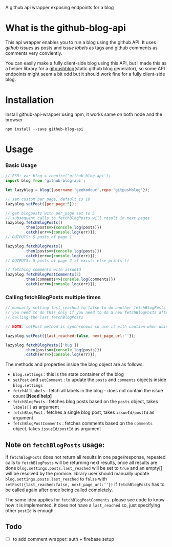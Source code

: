 A github api wrapper exposing endpoints for a blog

# What is the github-blog-api
This api wrapper enables you to run a blog using the github API.
It uses *github issues* as posts and *issue labels* as tags and github comments as comments
very conviently.

You can easily make a fully client-side blog using this API, but I made this
as a helper library for a [gitpushblog](https://github.com/geekodour/gitpushblog)(static github blog generator),
so some API endpoints might seem a bit odd but it should work fine for a fully client-side blog.

# Installation
Install github-api-wrapper using npm, it works same on both node and the browser
```
npm install --save github-blog-api
```

# Usage

### Basic Usage

```javascript
// ES5: var blog = require('github-blog-api');
import blog from 'github-blog-api';

let lazyblog = blog({username:'geekodour',repo:'gitpushblog'});

// set custom per_page, default is 10
lazyblog.setPost({per_page:5});

// get blogposts with per_page set to 5
// subsequent calls to fetchBlogPosts will result in next pages
lazyblog.fetchBlogPosts()
        .then(posts=>{console.log(posts)})
        .catch(err=>{console.log(err)});
// OUTPUTS: 5 posts of page 1

lazyblog.fetchBlogPosts()
        .then(posts=>{console.log(posts)})
        .catch(err=>{console.log(err)});
// OUTPUTS: 5 posts of page 2 if exists else prints []

// fetching comments with issueId
lazyblog.fetchBlogPostComments(2)
        .then(comments=>{console.log(comments)})
        .catch(err=>{console.log(err)});
```

### Calling fetchBlogPosts multiple times

```javascript
// manually setting last_reached to false to do another fetchBlogPosts call
// you need to do this only if you need to do a new fetchBlogPosts after or inbetween
// calling the last fetchBlogPosts

// NOTE: setPost method is synchronous so use it with caution when using with fetchBlogPosts

lazyblog.setPost({last_reached:false, next_page_url:''});

lazyblog.fetchBlogPosts(['bug'])
        .then(posts=>{console.log(posts)})
        .catch(err=>{console.log(err)});
```

The methods and properties inside the blog object are as follows:
* `blog.settings` : this is the state container of the blog
* `setPost` and `setComment` : to update the `posts` and `comments` objects inside `blog.settings`
* `fetchAllLabels` : fetch all labels in the blog - does not contain the issue count **[Need help]**
* `fetchBlogPosts` : fetches blog posts based on the `posts` object, takes `labels[]` as argument
* `fetchBlogPost` : fetches a single blog post, takes `issueId/postId` as argument
* `fetchBlogPostComments` : fetches comments based on the `comments` object, takes `issueId/postId` as argument

## Note on `fetchBlogPosts` usage:
If `fetchBlogPosts` does not return all results in one page/response, repeated calls to `fetchBlogPosts` will be returning
next results, once all results are done `blog.settings.posts.last_reached` will be set to `true` and an empty[] will
be resolved by the promise.
library user should manually update `blog.settings.posts.last_reached` to `false` with `setPost({last_reached:false, next_page_url:''})`
if `fetchBlogPosts` has to be called again after once being called completely.

The same idea applies for `fetchBlogPostComments`. please see code to know how it is implemented.
it does not have a `last_reached` so, just specifying other `postId` is enough.

## Todo
- [ ] to add comment wrapper: auth + firebase setup
